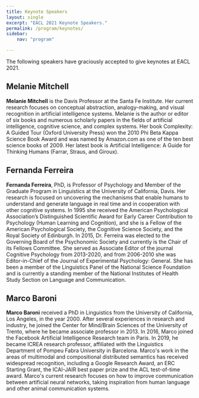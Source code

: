 ```yaml
---
title: Keynote Speakers
layout: single
excerpt: "EACL 2021 Keynote Speakers."
permalink: /program/keynotes/
sidebar: 
    nav: "program"

---
```


The following speakers have graciously accepted to give keynotes at EACL 2021.

## Melanie Mitchell

<!-- <figure>
  <img src="/assets/images/keynotes/melanie.jpg" />
</figure> -->

<div class="keynote-photo" id="melanie"></div>

<strong>Melanie Mitchell</strong> is the Davis Professor at the Santa Fe Institute. Her current research focuses on conceptual abstraction, analogy-making, and visual recognition in artificial intelligence systems.
Melanie is the author or editor of six books and numerous scholarly papers in the fields of artificial intelligence, cognitive science, and complex systems. Her book Complexity: A Guided Tour (Oxford University Press) won the 2010 Phi Beta Kappa Science Book Award and was named by Amazon.com as one of the ten best science books of 2009. Her latest book is Artificial Intelligence: A Guide for Thinking Humans (Farrar, Straus, and Giroux). 

## Fernanda Ferreira

<!-- <figure>
  <img src="/assets/images/keynotes/fernanda.jpg" />
</figure> -->

<div class="keynote-photo" id="fernanda"></div>

<strong>Fernanda Ferreira</strong>, PhD, is Professor of Psychology and Member of the Graduate Program in Linguistics at the University of California, Davis. Her research is focused on uncovering the mechanisms that enable humans to understand and generate language in real time and in cooperation with other cognitive systems. In 1995 she received the American Psychological Association’s Distinguished Scientific Award for Early Career Contribution to Psychology (Human Learning and Cognition), and she is a Fellow of the American Psychological Society, the Cognitive Science Society, and the Royal Society of Edinburgh. In 2015, Dr. Ferreira was elected to the Governing Board of the Psychonomic Society and currently is the Chair of its Fellows Committee. She served as Associate Editor of the journal Cognitive Psychology from 2013-2020, and from 2006-2010 she was Editor-in-Chief of the Journal of Experimental Psychology: General. She has been a member of the Linguistics Panel of the National Science Foundation and is currently a standing member of the National Institutes of Health Study Section on Language and Communication.

## Marco Baroni

<!-- <figure>
  <img src="/assets/images/keynotes/marco.jpg" />
</figure> -->

<div class="keynote-photo" id="marco"></div>

<strong>Marco Baroni</strong> received a PhD in Linguistics from the University of California, Los Angeles, in the year 2000. After several experiences in research and industry, he joined the Center for Mind/Brain Sciences of the University of Trento, where he became associate professor in 2013. In 2016, Marco joined the Facebook Artificial Intelligence Research team in Paris. In 2019, he became ICREA research professor, affiliated with the Linguistics Department of Pompeu Fabra University in Barcelona. Marco's work in the areas of multimodal and compositional distributed semantics has received widespread recognition, including a Google Research Award, an ERC Starting Grant, the ICAI-JAIR best paper prize and the ACL test-of-time award. Marco's current research focuses on how to improve communication between artificial neural networks, taking inspiration from human language and other animal communication systems.
